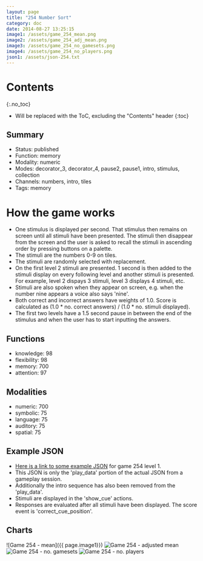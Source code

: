 ```yaml
---
layout: page
title: "254 Number Sort"
category: doc
date: 2014-08-27 13:25:15
image1: /assets/game_254_mean.png
image2: /assets/game_254_adj_mean.png
image3: /assets/game_254_no_gamesets.png
image4: /assets/game_254_no_players.png
json1: /assets/json-254.txt
---
```


# Contents
{:.no_toc}

* Will be replaced with the ToC, excluding the "Contents" header
{:toc}

## Summary
<p>
<ul>
<li>Status: published</li>
<li>Function: memory</li>
<li>Modality: numeric</li>
<li>Modes: decorator_3, decorator_4, pause2, pause1, intro, stimulus, collection</li>
<li>Channels: numbers, intro, tiles</li>
<li>Tags: memory</li>
</ul>
</p>

# How the game works
<p>
<ul>
<li>One stimulus is displayed per second. That stimulus then remains on screen until all stimuli have been presented. The stimuli then disappear from the screen and the user is asked to recall the stimuli in ascending order by pressing buttons on a palette.</li>
<li>The stimuli are the numbers 0-9 on tiles.</li>
<li>The stimuli are randomly selected with replacement.</li>
<li>On the first level 2 stimuli are presented. 1 second is then added to the stimuli display on every following level and another stimuli is presented. For example, level 2 dispays 3 stimuli, level 3 displays 4 stimuli, etc.</li>
<li>Stimuli are also spoken when they appear on screen, e.g. when the number nine appears a voice also says 'nine'.</li>
<li>Both correct and incorrect answers have weights of 1.0. Score is calculated as (1.0 * no. correct answers) / (1.0 * no. stimuli displayed).</li>
<li>The first two levels have a 1.5 second pause in between the end of the stimulus and when the user has to start inputting the answers.</li>
</ul>
</p>

## Functions
<p>
<ul>
<li>knowledge: 98</li>
<li>flexibility: 98</li>
<li>memory: 700</li>
<li>attention: 97</li>
</ul>
</p>

## Modalities
<p>
<ul>
<li>numeric: 700</li>
<li>symbolic: 75</li>
<li>language: 75</li>
<li>auditory: 75</li>
<li>spatial: 75</li>
</ul>
</p>

## Example JSON
<p>
<ul>
<li><a href="{{ page.json1 }}">Here is a link to some example JSON</a> for game 254 level 1.</li>
<li>This JSON is only the 'play_data' portion of the actual JSON from a gameplay session.</li>
<li>Additionally the intro sequence has also been removed from the 'play_data'.</li>
<li>Stimuli are displayed in the 'show_cue' actions.</li>
<li>Responses are evaluated after all stimuli have been displayed. The score event is 'correct_cue_position'.</li>
</ul>
</p>

## Charts
![Game 254 - mean]({{ page.image1}})
![Game 254 - adjusted mean]({{page.image2}})
![Game 254 - no. gamesets]({{page.image3}})
![Game 254 - no. players]({{page.image4}})
